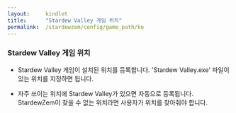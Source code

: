 ```yaml
---
layout:     kindlet
title:      "Stardew Valley 게임 위치"
permalink:  /stardewzem/config/game_path/ko
---
```


### **Stardew Valley 게임 위치**

* Stardew Valley 게임이 설치된 위치를 등록합니다. 'Stardew Valley.exe' 파일이 있는 위치를 지정하면 됩니다.

* 자주 쓰이는 위치에 Stardew Valley가 있으면 자동으로 등록됩니다. StardewZem이 찾을 수 없는 위치라면 사용자가 위치를 찾아줘야 합니다. 

<br/>
<br/>
